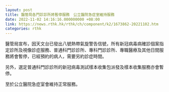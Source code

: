 ```yaml
---
layout: post
title: 醫管局各門診診所將暫停服務　公立醫院急症室維持服務
date: 2022-11-02 14:16:16.000000000 +08:00
link: https://news.rthk.hk/rthk/ch/component/k2/1673862-20221102.htm
categories: rthk
---
```


醫管局宣布，因天文台已發出八號熱帶氣旋警告信號，所有新冠病毒病確診個案指定診所及視像診症服務、普通科門診診所、專科門診診所、專職醫療及其他日間服務將會暫停，已經預約的病人，需要另約診症時間。

另外，選定普通科門診診所的新冠病毒測試樣本收集包派發及樣本收集服務亦會暫停。

至於公立醫院急症室會維持正常服務。
